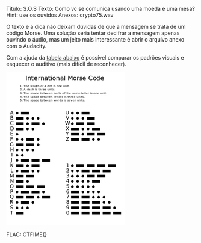 Título: S.O.S
Texto: Como vc se comunica usando uma moeda e uma mesa?
Hint: use os ouvidos
Anexos: crypto75.wav

O texto e a dica não deixam dúvidas de que a mensagem se trata de um código Morse. Uma solução seria tentar decifrar a mensagem apenas ouvindo o áudio, mas um jeito mais interessante é abrir o arquivo anexo com o Audacity.


Com a ajuda da [tabela abaixo](https://kidavalanche.files.wordpress.com/2010/04/morsecodeletters.jpg) é possível comparar os padrões visuais e esquecer o auditivo (mais difícil de reconhecer).

![Alfabeto Morse](../../_images/morse.png)

FLAG: CTFIME{}


